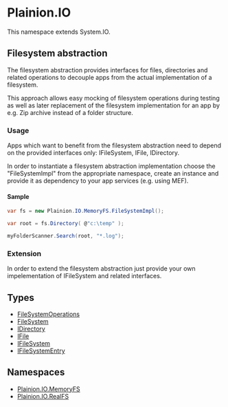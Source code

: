 
# Plainion.IO

This namespace extends System.IO.

## Filesystem abstraction

The filesystem abstraction provides interfaces for files, directories and related operations to decouple apps from the actual implementation of a filesystem.

This approach allows easy mocking of filesystem operations during testing as well as later replacement of the filesystem implementation for an app by e.g. Zip archive
instead of a folder structure.

### Usage

Apps which want to benefit from the filesystem abstraction need to depend on the provided interfaces only: IFileSystem, IFile, IDirectory.

In order to instantiate a filesystem abstraction implementation choose the "FileSystemImpl" from the appropriate namespace, create an instance and 
provide it as dependency to your app services (e.g. using MEF).

#### Sample

```C#
var fs = new Plainion.IO.MemoryFS.FileSystemImpl();

var root = fs.Directory( @"c:\temp" );

myFolderScanner.Search(root, "*.log");
```

### Extension

In order to extend the filesystem abstraction just provide your own impelementation of IFileSystem and related interfaces.

## Types

* [FileSystemOperations](FileSystemOperations.md)
* [FileSystem](FileSystem.md)
* [IDirectory](IDirectory.md)
* [IFile](IFile.md)
* [IFileSystem](IFileSystem.md)
* [IFileSystemEntry](IFileSystemEntry.md)

## Namespaces

* [Plainion.IO.MemoryFS](MemoryFS/ReadMe.md)
* [Plainion.IO.RealFS](RealFS/ReadMe.md)
